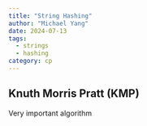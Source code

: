 ```yaml
---
title: "String Hashing"
author: "Michael Yang"
date: 2024-07-13
tags:
  - strings
  - hashing
category: cp
---
```


## Knuth Morris Pratt (KMP)

Very important algorithm
